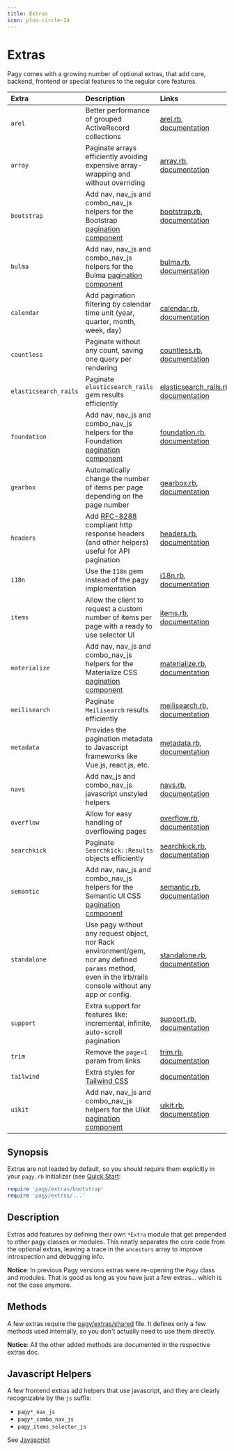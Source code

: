 ```yaml
---
title: Extras
icon: plus-circle-24
---
```


# Extras

Pagy comes with a growing number of optional extras, that add core, backend, frontend or special features to the regular core features.

| Extra                 | Description                                                                                                                                              | Links                                                                                                                                                        |
|:----------------------|:---------------------------------------------------------------------------------------------------------------------------------------------------------|:-------------------------------------------------------------------------------------------------------------------------------------------------------------|
| `arel`                | Better performance of grouped ActiveRecord collections                                                                                                   | [arel.rb](https://github.com/ddnexus/pagy/blob/master/lib/pagy/extras/arel.rb), [documentation](extras/arel.md)                                              |
| `array`               | Paginate arrays efficiently avoiding expensive array-wrapping and without overriding                                                                     | [array.rb](https://github.com/ddnexus/pagy/blob/master/lib/pagy/extras/array.rb), [documentation](extras/array.md)                                           |
| `bootstrap`           | Add nav, nav_js and combo_nav_js helpers for the Bootstrap [pagination component](https://getbootstrap.com/docs/4.1/components/pagination)               | [bootstrap.rb](https://github.com/ddnexus/pagy/blob/master/lib/pagy/extras/bootstrap.rb), [documentation](extras/bootstrap.md)                               |
| `bulma`               | Add nav, nav_js and combo_nav_js helpers for the Bulma [pagination component](https://bulma.io/documentation/components/pagination)                      | [bulma.rb](https://github.com/ddnexus/pagy/blob/master/lib/pagy/extras/bulma.rb), [documentation](extras/bulma.md)                                           |
| `calendar`            | Add pagination filtering by calendar time unit (year, quarter, month, week, day)                                                                         | [calendar.rb](https://github.com/ddnexus/pagy/blob/master/lib/pagy/extras/countless.rb), [documentation](extras/calendar.md)                                 |
| `countless`           | Paginate without any count, saving one query per rendering                                                                                               | [countless.rb](https://github.com/ddnexus/pagy/blob/master/lib/pagy/extras/countless.rb), [documentation](extras/countless.md)                               |
| `elasticsearch_rails` | Paginate `elasticsearch_rails` gem results efficiently                                                                                                   | [elasticsearch_rails.rb](https://github.com/ddnexus/pagy/blob/master/lib/pagy/extras/elasticsearch_rails.rb), [documentation](extras/elasticsearch_rails.md) |
| `foundation`          | Add nav, nav_js and combo_nav_js helpers for the Foundation [pagination component](https://foundation.zurb.com/sites/docs/pagination.html)               | [foundation.rb](https://github.com/ddnexus/pagy/blob/master/lib/pagy/extras/foundation.rb), [documentation](extras/foundation.md)                            |
| `gearbox`             | Automatically change the number of items per page depending on the page number                                                                           | [gearbox.rb](https://github.com/ddnexus/pagy/blob/master/lib/pagy/extras/gearbox.rb), [documentation](extras/gearbox.md)                                     |
| `headers`             | Add [RFC-8288](https://tools.ietf.org/html/rfc8288) compliant http response headers (and other helpers) useful for API pagination                        | [headers.rb](https://github.com/ddnexus/pagy/blob/master/lib/pagy/extras/headers.rb), [documentation](extras/headers.md)                                     |
| `i18n`                | Use the `I18n` gem instead of the pagy implementation                                                                                                    | [i18n.rb](https://github.com/ddnexus/pagy/blob/master/lib/pagy/extras/i81n.rb), [documentation](extras/i18n.md)                                              |
| `items`               | Allow the client to request a custom number of items per page with a ready to use selector UI                                                            | [items.rb](https://github.com/ddnexus/pagy/blob/master/lib/pagy/extras/items.rb), [documentation](extras/items.md)                                           |
| `materialize`         | Add nav, nav_js and combo_nav_js helpers for the Materialize CSS [pagination component](https://materializecss.com/pagination.html)                      | [materialize.rb](https://github.com/ddnexus/pagy/blob/master/lib/pagy/extras/materialize.rb), [documentation](extras/materialize.md)                         |
| `meilisearch`         | Paginate `Meilisearch` results efficiently                                                                                                               | [meilisearch.rb](https://github.com/ddnexus/pagy/blob/master/lib/pagy/extras/meilisearch.rb), [documentation](extras/meilisearch.md)                         |
| `metadata`            | Provides the pagination metadata to Javascript frameworks like Vue.js, react.js, etc.                                                                    | [metadata.rb](https://github.com/ddnexus/pagy/blob/master/lib/pagy/extras/metadata.rb), [documentation](extras/metadata.md)                                  |
| `navs`                | Add nav_js and combo_nav_js javascript unstyled helpers                                                                                                  | [navs.rb](https://github.com/ddnexus/pagy/blob/master/lib/pagy/extras/navs.rb), [documentation](extras/navs.md)                                              |
| `overflow`            | Allow for easy handling of overflowing pages                                                                                                             | [overflow.rb](https://github.com/ddnexus/pagy/blob/master/lib/pagy/extras/overflow.rb), [documentation](extras/overflow.md)                                  |
| `searchkick`          | Paginate `Searchkick::Results` objects efficiently                                                                                                       | [searchkick.rb](https://github.com/ddnexus/pagy/blob/master/lib/pagy/extras/searchkick.rb), [documentation](extras/searchkick.md)                            |
| `semantic`            | Add nav, nav_js and combo_nav_js helpers for the Semantic UI CSS [pagination component](https://semantic-ui.com/collections/menu.html)                   | [semantic.rb](https://github.com/ddnexus/pagy/blob/master/lib/pagy/extras/semantic.rb), [documentation](extras/semantic.md)                                  |
| `standalone`          | Use pagy without any request object, nor Rack environment/gem, nor any defined `params` method, even in the irb/rails console without any app or config. | [standalone.rb](https://github.com/ddnexus/pagy/blob/master/lib/pagy/extras/standalone.rb), [documentation](extras/standalone.md)                            |
| `support`             | Extra support for features like: incremental, infinite, auto-scroll pagination                                                                           | [support.rb](https://github.com/ddnexus/pagy/blob/master/lib/pagy/extras/support.rb), [documentation](extras/support.md)                                     |
| `trim`                | Remove the `page=1` param from links                                                                                                                     | [trim.rb](https://github.com/ddnexus/pagy/blob/master/lib/pagy/extras/trim.rb), [documentation](extras/trim.md)                                              |
| `tailwind`            | Extra styles for [Tailwind CSS](https://tailwindcss.com)                                                                                                 | [documentation](extras/tailwind.md)                                                                                                                          |
| `uikit`               | Add nav, nav_js and combo_nav_js helpers for the UIkit [pagination component](https://getuikit.com/docs/pagination)                                      | [uikit.rb](https://github.com/ddnexus/pagy/blob/master/lib/pagy/extras/uikit.rb), [documentation](extras/uikit.md)                                           |

## Synopsis

Extras are not loaded by default, so you should require them explicitly in your `pagy.rb` initializer (see [Quick Start](quick-start.md#configure):

```ruby
require 'pagy/extras/bootstrap'
require 'pagy/extras/...'
```

## Description

Extras add features by defining their own `*Extra` module that get prepended to other pagy classes or modules. This neatly separates the core code from the optional extras, leaving a trace in the `ancestors` array to improve introspection and debugging info.

**Notice**: In previous Pagy versions extras were re-opening the `Pagy` class and modules. That is good as long as you have just a few extras... which is not the case anymore.

## Methods

A few extras require the [pagy/extras/shared](https://github.com/ddnexus/pagy/blob/master/lib/pagy/extras/shared.rb) file. It defines only a few methods used internally, so you don't actually need to use them directly.

**Notice**: All the other added methods are documented in the respective extras doc.

## Javascript Helpers

A few frontend extras add helpers that use javascript, and they are clearly recognizable by the `js` suffix:

- `pagy*_nav_js`
- `pagy*_combo_nav_js`
- `pagy_items_selector_js`

See [Javascript](api/javascript.md)
